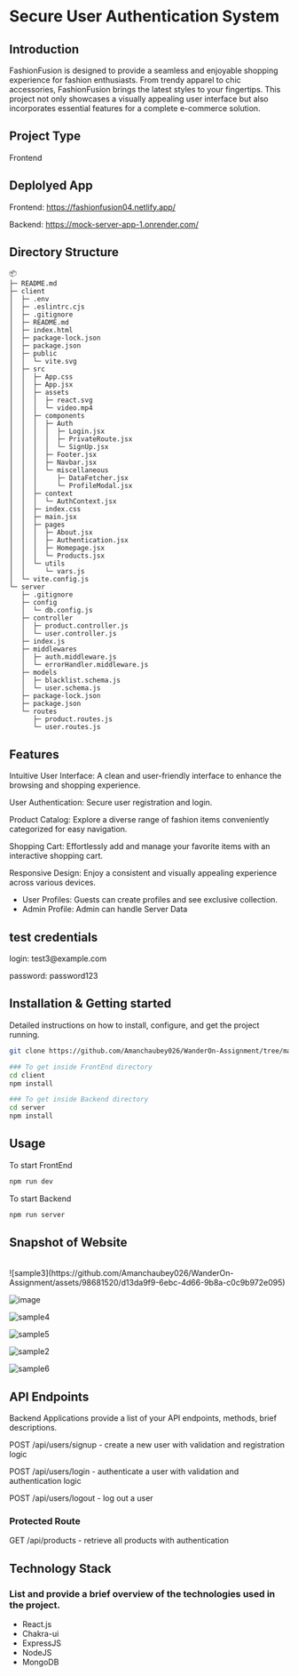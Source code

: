 # Secure User Authentication System
## Introduction

FashionFusion is designed to provide a seamless and enjoyable shopping experience for fashion enthusiasts. From trendy apparel to chic accessories, FashionFusion brings the latest styles to your fingertips. This project not only showcases a visually appealing user interface but also incorporates essential features for a complete e-commerce solution.

## Project Type

Frontend

## Deplolyed App

Frontend: https://fashionfusion04.netlify.app/

Backend: https://mock-server-app-1.onrender.com/

## Directory Structure
```
📦 
├─ README.md
├─ client
│  ├─ .env
│  ├─ .eslintrc.cjs
│  ├─ .gitignore
│  ├─ README.md
│  ├─ index.html
│  ├─ package-lock.json
│  ├─ package.json
│  ├─ public
│  │  └─ vite.svg
│  ├─ src
│  │  ├─ App.css
│  │  ├─ App.jsx
│  │  ├─ assets
│  │  │  ├─ react.svg
│  │  │  └─ video.mp4
│  │  ├─ components
│  │  │  ├─ Auth
│  │  │  │  ├─ Login.jsx
│  │  │  │  ├─ PrivateRoute.jsx
│  │  │  │  └─ SignUp.jsx
│  │  │  ├─ Footer.jsx
│  │  │  ├─ Navbar.jsx
│  │  │  └─ miscellaneous
│  │  │     ├─ DataFetcher.jsx
│  │  │     └─ ProfileModal.jsx
│  │  ├─ context
│  │  │  └─ AuthContext.jsx
│  │  ├─ index.css
│  │  ├─ main.jsx
│  │  ├─ pages
│  │  │  ├─ About.jsx
│  │  │  ├─ Authentication.jsx
│  │  │  ├─ Homepage.jsx
│  │  │  └─ Products.jsx
│  │  └─ utils
│  │     └─ vars.js
│  └─ vite.config.js
└─ server
   ├─ .gitignore
   ├─ config
   │  └─ db.config.js
   ├─ controller
   │  ├─ product.controller.js
   │  └─ user.controller.js
   ├─ index.js
   ├─ middlewares
   │  ├─ auth.middleware.js
   │  └─ errorHandler.middleware.js
   ├─ models
   │  ├─ blacklist.schema.js
   │  └─ user.schema.js
   ├─ package-lock.json
   ├─ package.json
   └─ routes
      ├─ product.routes.js
      └─ user.routes.js
```



## Features
  Intuitive User Interface: A clean and user-friendly interface to enhance the browsing and shopping experience.
   
  User Authentication: Secure user registration and login.

  Product Catalog: Explore a diverse range of fashion items conveniently categorized for easy navigation.

  Shopping Cart: Effortlessly add and manage your favorite items with an interactive shopping cart.
 
  Responsive Design: Enjoy a consistent and visually appealing experience across various devices.

- User Profiles: Guests can create profiles and see exclusive collection.
- Admin Profile: Admin can handle Server Data

## test credentials
  <p>login: test3@example.com</p>
  <p>password: password123</p>

  
## Installation & Getting started

Detailed instructions on how to install, configure, and get the project running.

```bash
git clone https://github.com/Amanchaubey026/WanderOn-Assignment/tree/main

### To get inside FrontEnd directory
cd client
npm install

### To get inside Backend directory
cd server
npm install

```

## Usage

To start FrontEnd

```bash
npm run dev

```

To start Backend

```bash
npm run server

```

## Snapshot of Website
<br/>
![sample3](https://github.com/Amanchaubey026/WanderOn-Assignment/assets/98681520/d13da9f9-6ebc-4d66-9b8a-c0c9b972e095)

![image](https://github.com/Amanchaubey026/WanderOn-Assignment/assets/98681520/c40725d0-88b2-43cb-a209-7d518296ca34)

![sample4](https://github.com/Amanchaubey026/WanderOn-Assignment/assets/98681520/e87dd9bf-4c08-47f0-9618-0080de3607cb)

![sample5](https://github.com/Amanchaubey026/WanderOn-Assignment/assets/98681520/e627f517-89ad-40f4-8b23-95e3d47d03ac)

![sample2](https://github.com/Amanchaubey026/WanderOn-Assignment/assets/98681520/516425a7-8f2f-40aa-8d6f-65bc6f11f053)

![sample6](https://github.com/Amanchaubey026/WanderOn-Assignment/assets/98681520/97e23adc-9ddb-41cf-aeb8-ebf233cbf18e)





## API Endpoints

Backend Applications provide a list of your API endpoints, methods, brief descriptions.

<p>POST /api/users/signup - create a new user with validation and registration logic</p>
<p>POST /api/users/login - authenticate a user with validation and authentication logic</p>
<p>POST /api/users/logout - log out a user</p>

### Protected Route
<p>GET /api/products - retrieve all products with authentication</p>


## Technology Stack

### List and provide a brief overview of the technologies used in the project.

- React.js
- Chakra-ui
- ExpressJS
- NodeJS
- MongoDB


